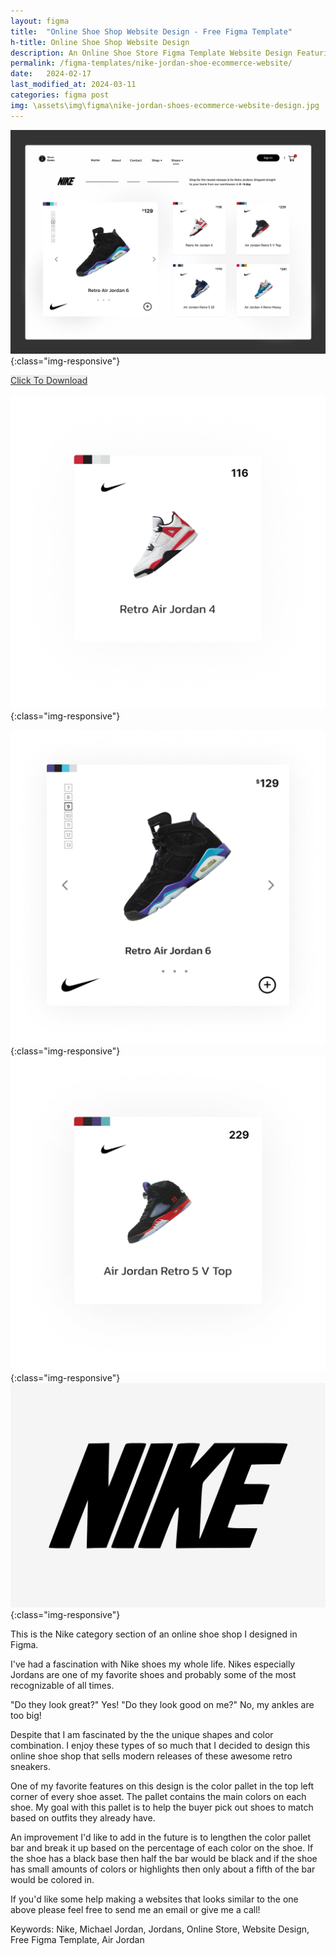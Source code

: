 ```yaml
---
layout: figma
title:  "Online Shoe Shop Website Design - Free Figma Template"
h-title: Online Shoe Shop Website Design
description: An Online Shoe Store Figma Template Website Design Featuring Retro (Nike) Jordans - Click Here To Duplicate Now - Basketball Sneakers Ecommerce Interface
permalink: /figma-templates/nike-jordan-shoe-ecommerce-website/
date:   2024-02-17
last_modified_at: 2024-03-11
categories: figma post
img: \assets\img\figma\nike-jordan-shoes-ecommerce-website-design.jpg
---
```


![Online Shoe Shop Website Design - Figma Template](\assets\img\figma\nike-jordan-shoes-ecommerce-website-design.jpg){:class="img-responsive"}


<a href="https://payhip.com/b/L0zAK" style="color:#333!important;background:#ECECEC!important;border:0!important;" class="payhip-buy-button" data-product="L0zAK">Click To Download</a>

![](\assets\img\figma\air-jordan\retro-air-jordan-4.png){:class="img-responsive"}

![](\assets\img\figma\air-jordan\retro-air-jordan-6.jpg){:class="img-responsive"}
![](\assets\img\figma\air-jordan\air-jordan-retro-5-v-top.png){:class="img-responsive"}
![](\assets\img\figma\air-jordan\nike-logo.jpg){:class="img-responsive"}

This is the Nike category section of an online shoe shop I designed in Figma.

I've had a fascination with Nike shoes my whole life. Nikes especially Jordans are one of my favorite shoes and probably some of the most recognizable of all times.

"Do they look great?" Yes! "Do they look good on me?" No, my ankles are too big!

Despite that I am fascinated by the the unique shapes and color combination. I enjoy these types of so much that I decided to design this online shoe shop that sells modern releases of these awesome retro sneakers.

One of my favorite features on this design is the color pallet in the top left corner of every shoe asset.  The pallet contains the main colors on each shoe. My goal with this pallet is to help the buyer pick out shoes to match based on outfits they already have. 

An improvement I'd like to add in the future is to lengthen the color pallet bar and break it up based on the percentage of each color on the shoe. If the shoe has a black base then half the bar would be black and if the shoe has small amounts of colors or highlights then only about a fifth of the bar would be colored in.

If you'd like some help making a websites that looks similar to the one above please feel free to send me an email or give me a call!

Keywords: Nike, Michael Jordan, Jordans, Online Store, Website Design, Free Figma Template, Air Jordan

